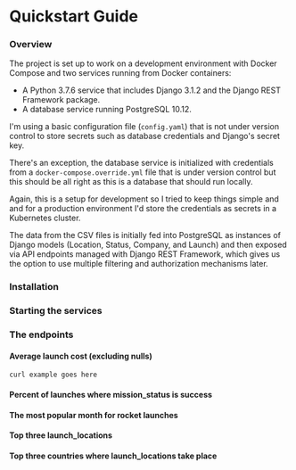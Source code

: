 # Quickstart Guide

### Overview

The project is set up to work on a development environment with Docker Compose and two services running from Docker containers:

- A Python 3.7.6 service that includes Django 3.1.2 and the Django REST Framework package.
- A database service running PostgreSQL 10.12.

I'm using a basic configuration file (`config.yaml`) that is not under version control to store secrets such as database credentials and Django's secret key.

There's an exception, the database service is initialized with credentials from a `docker-compose.override.yml` file that is under version control but this should be all right as this is a database that should run locally.

Again, this is a setup for development so I tried to keep things simple and and for a production environment I'd store the credentials as secrets in a Kubernetes cluster.

The data from the CSV files is initially fed into PostgreSQL as instances of Django models (Location, Status, Company, and Launch) and then exposed via API endpoints managed with Django REST Framework, which gives us the option to use multiple filtering and authorization mechanisms later.

### Installation

### Starting the services

### The endpoints

#### Average launch cost (excluding nulls)

`curl example goes here`

#### Percent of launches where mission_status is success
#### The most popular month for rocket launches
#### Top three launch_locations
#### Top three countries where launch_locations take place

